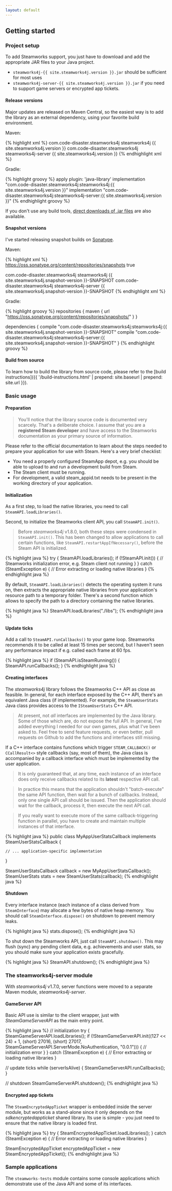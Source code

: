 ```yaml
---
layout: default
---
```


## Getting started

### Project setup

To add Steamworks support, you just have to download and add the appropriate JAR files to your Java project.

- ```steamworks4j-{{ site.steamworks4j.version }}.jar``` should be sufficient for most uses
- ```steamworks4j-server-{{ site.steamworks4j.version }}.jar``` if you need to support game servers or encrypted app tickets.

#### Release versions

Major updates are released on Maven Central, so the easiest way is to add the library as an external dependency, using your favorite build environment.

Maven:

{% highlight xml %}
<dependencies>
  <dependency>
    <groupId>com.code-disaster.steamworks4j</groupId>
    <artifactId>steamworks4j</artifactId>
    <version>{{ site.steamworks4j.version }}</version>
  </dependency>
  <dependency>
    <groupId>com.code-disaster.steamworks4j</groupId>
    <artifactId>steamworks4j-server</artifactId>
    <version>{{ site.steamworks4j.version }}</version>
  </dependency>
</dependencies>
{% endhighlight xml %}

Gradle:

{% highlight groovy %}
apply plugin: 'java-library'
implementation "com.code-disaster.steamworks4j:steamworks4j:{{ site.steamworks4j.version }}"
implementation "com.code-disaster.steamworks4j:steamworks4j-server:{{ site.steamworks4j.version }}"
{% endhighlight groovy %}

If you don't use any build tools, [direct downloads of .jar files](http://mvnrepository.com/artifact/com.code-disaster.steamworks4j/) are also available.

#### Snapshot versions

I've started releasing snapshot builds on [Sonatype](https://oss.sonatype.org/content/repositories/snapshots/).

Maven:

{% highlight xml %}
<repositories>
  <repository>
    <url>https://oss.sonatype.org/content/repositories/snapshots</url>
    <snapshots>
      <enabled>true</enabled>
    </snapshots>
  </repository>
</repositories>

<dependencies>
  <dependency>
    <groupId>com.code-disaster.steamworks4j</groupId>
    <artifactId>steamworks4j</artifactId>
    <version>{{ site.steamworks4j.snapshot-version }}-SNAPSHOT</version>
  </dependency>
  <dependency>
    <groupId>com.code-disaster.steamworks4j</groupId>
    <artifactId>steamworks4j-server</artifactId>
    <version>{{ site.steamworks4j.snapshot-version }}-SNAPSHOT</version>
  </dependency>
</dependencies>
{% endhighlight xml %}

Gradle:

{% highlight groovy %}
repositories {
    maven {
        url "https://oss.sonatype.org/content/repositories/snapshots/"
    }
}

dependencies {
  compile "com.code-disaster.steamworks4j:steamworks4j:{{ site.steamworks4j.snapshot-version }}-SNAPSHOT"
  compile "com.code-disaster.steamworks4j:steamworks4j-server:{{ site.steamworks4j.snapshot-version }}-SNAPSHOT"
}
{% endhighlight groovy %}

#### Build from source

To learn how to build the library from source code, please refer to the [build instructions]({{ '/build-instructions.html' | prepend: site.baseurl | prepend: site.url }}).

### Basic usage

#### Preparation

> You'll notice that the library source code is documented very scarcely. That's a deliberate choice. I assume that you are a **registered Steam developer** and have access to the Steamworks documentation as your primary source of information.

Please refer to the official documentation to learn about the steps needed to prepare your application for use with Steam. Here's a very brief checklist:

- You need a properly configured SteamApp depot, e.g. you should be able to upload to and run a development build from Steam.
- The Steam client must be running.
- For development, a valid steam_appid.txt needs to be present in the working directory of your application.

#### Initialization

As a first step, to load the native libraries, you need to call ```SteamAPI.loadLibraries()```.

Second, to initialize the Steamworks client API, you call ```SteamAPI.init()```.

> Before *steamworks4j* v1.8.0, both these steps were condensed in ```SteamAPI.init()```. This has been changed to allow applications to call certain functions, like ```SteamAPI.restartAppIfNecessary()```, before the Steam API is initialized.

{% highlight java %}
try {
    SteamAPI.loadLibraries();
    if (!SteamAPI.init()) {
        // Steamworks initialization error, e.g. Steam client not running
    }
} catch (SteamException e) {
    // Error extracting or loading native libraries
}
{% endhighlight java %}

By default, ```SteamAPI.loadLibraries()``` detects the operating system it runs on, then extracts the appropriate native libraries from your application's resource path to a temporary folder. There's a second function which allows to specify the path to a directory containing the native libraries.

{% highlight java %}
SteamAPI.loadLibraries("./libs");
{% endhighlight java %}

#### Update ticks

Add a call to ```SteamAPI.runCallbacks()``` to your game loop. Steamworks recommends it to be called at least 15 times per second, but I haven't seen any performance impact if e.g. called each frame at 60 fps.

{% highlight java %}
if (SteamAPI.isSteamRunning()) {
    SteamAPI.runCallbacks();
}
{% endhighlight java %}

#### Creating interfaces

The *steamworks4j* library follows the Steamworks C++ API as close as feasible. In general, for each interface exposed by the C++ API, there's an equivalent Java class (if implemented). For example, the ```SteamUserStats``` Java class provides access to the ```ISteamUserStats``` C++ API.

> At present, not *all* interfaces are implemented by the Java library. Some of those which are, do not expose the full API. In general, I've added everything I needed for our own games, plus what I've been asked to. Feel free to send feature requests, or even better, pull requests on Github to add the functions and interfaces still missing.

If a C++ interface contains functions which trigger ```STEAM_CALLBACK()``` or ```CCallResult<>``` style callbacks (say, most of them), the Java class is accompanied by a callback interface which must be implemented by the user application.

> It is only guaranteed that, at any time, each instance of an interface does only receive callbacks related to its **latest** respective API call.

> In practice this means that the application shouldn't "batch-execute" the same API function, then wait for a bunch of callbacks. Instead, only one single API call should be issued. Then the application should wait for the callback, process it, then execute the next API call.

> If you really want to execute more of the same callback-triggering function in parallel, you have to create and maintain multiple instances of that interface.

{% highlight java %}
public class MyAppUserStatsCallback
        implements SteamUserStatsCallback {

    // ... application-specific implementation
}

SteamUserStatsCallback callback = new MyAppUserStatsCallback();
SteamUserStats stats = new SteamUserStats(callback);
{% endhighlight java %}

#### Shutdown

Every interface instance (each instance of a class derived from ```SteamInterface```) may allocate a few bytes of native heap memory. You should call ```SteamInterface.dispose()``` on shutdown to prevent memory leaks.

{% highlight java %}
stats.dispose();
{% endhighlight java %}

To shut down the Steamworks API, just call ```SteamAPI.shutdown()```. This may flush (sync) any pending client data, e.g. achievements and user stats, so you should make sure your application exists gracefully.

{% highlight java %}
SteamAPI.shutdown();
{% endhighlight java %}

### The steamworks4j-server module

With *steamworks4j* v1.7.0, server functions were moved to a separate Maven module, *steamworks4j-server*.

#### GameServer API

Basic API use is similar to the client wrapper, just with *SteamGameServerAPI* as the main entry point.

{% highlight java %}
// initialization
try {
    SteamGameServerAPI.loadLibraries();
    if (!SteamGameServerAPI.init((127 << 24) + 1, (short) 27016, (short) 27017,
        SteamGameServerAPI.ServerMode.NoAuthentication, "0.0.1"))) {
        // initialization error
    }
} catch (SteamException e) {
    // Error extracting or loading native libraries
}

// update ticks
while (serverIsAlive) {
  SteamGameServerAPI.runCallbacks();
}

// shutdown
SteamGameServerAPI.shutdown();
{% endhighlight java %}

#### Encrypted app tickets

The ```SteamEncryptedAppTicket``` wrapper is embedded inside the server module, but works as a stand-alone since it only depends on the *sdkencryptedappticket* shared library. Its use is simple - you just need to ensure that the native library is loaded first.

{% highlight java %}
try {
    SteamEncryptedAppTicket.loadLibraries();
} catch (SteamException e) {
    // Error extracting or loading native libraries
}

SteamEncryptedAppTicket encryptedAppTicket = new SteamEncryptedAppTicket();
{% endhighlight java %}

### Sample applications

The `steamworks-tests` module contains some console applications which demonstrate use of the Java API and some of its interfaces.

